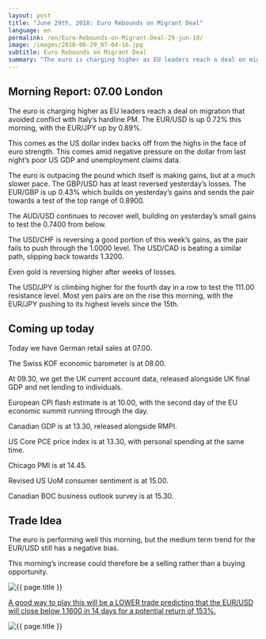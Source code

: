 ```yaml
---
layout: post
title: "June 29th, 2018: Euro Rebounds on Migrant Deal"
language: en
permalink: /en/Euro-Rebounds-on-Migrant-Deal-29-jun-18/
image: /images/2018-06-29_07-04-16.jpg
subtitle: Euro Rebounds on Migrant Deal
summary: "The euro is charging higher as EU leaders reach a deal on migration that avoided conflict with Italy’s hardline PM. The EUR/USD is up 0.72% this morning, with the EUR/JPY up by 0.89%"
---
```

## Morning Report: 07.00 London

The euro is charging higher as EU leaders reach a deal on migration that avoided conflict with Italy’s hardline PM. The EUR/USD is up 0.72% this morning, with the EUR/JPY up by 0.89%. 

This comes as the US dollar index backs off from the highs in the face of euro strength. This comes amid negative pressure on the dollar from last night’s poor US GDP and unemployment claims data. 

The euro is outpacing the pound which itself is making gains, but at a much slower pace. The GBP/USD has at least reversed yesterday’s losses. The EUR/GBP is up 0.43% which builds on yesterday’s gains and sends the pair towards a test of the top range of 0.8900. 

The AUD/USD continues to recover well, building on yesterday’s small gains to test the 0.7400 from below. 

The USD/CHF is reversing a good portion of this week’s gains, as the pair fails to push through the 1.0000 level. The USD/CAD is beating a similar path, slipping back towards 1.3200. 

Even gold is reversing higher after weeks of losses. 

The USD/JPY is climbing higher for the fourth day in a row to test the 111.00 resistance level. Most yen pairs are on the rise this morning, with the EUR/JPY pushing to its highest levels since the 15th. 

## Coming up today

Today we have German retail sales at 07.00. 

The Swiss KOF economic barometer is at 08.00. 

At 09.30, we get the UK current account data, released alongside UK final GDP and net lending to individuals. 

European CPI flash estimate is at 10.00, with the second day of the EU economic summit running through the day. 

Canadian GDP is at 13.30, released alongside RMPI. 

US Core PCE price index is at 13.30, with personal spending at the same time. 

Chicago PMI is at 14.45. 

Revised US UoM consumer sentiment is at 15.00. 

Canadian BOC business outlook survey is at 15.30. 

## Trade Idea

The euro is performing well this morning, but the medium term trend for the EUR/USD still has a negative bias. 

This morning’s increase could therefore be a selling rather than a buying opportunity.

<img class="post-image" src="{{ site.url }}/images/jun-18/2018-06-29_07-04-16.jpg" alt="{{ page.title }}" title="{{ page.title }}">

<a href="%LINK%%?currency=GBP&market=forex&underlying=frxEURUSD&formname=higherlower&duration_amount=14&duration_units=d&amount=10&amount_type=stake&expiry_type=duration&barrier=1.1600" target="_blank" rel="noopener noreferrer nofollow">A good way to play this will be a LOWER trade predicting that the EUR/USD will close below 1.1600 in 14 days for a potential return of 153%.</a>

<img class="post-image" src="{{ site.url }}/images/jun-18/2018-06-29_07-06-27.jpg" alt="{{ page.title }}" title="{{ page.title }}">
